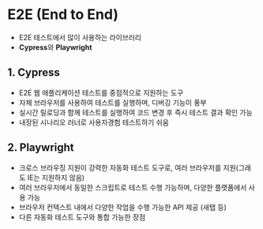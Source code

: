 # E2E (End to End)

- E2E 테스트에서 많이 사용하는 라이브러리
- **Cypress**와 **Playwright**

## 1. Cypress

- E2E 웹 애플리케이션 테스트를 중점적으로 지원하는 도구
- 자체 브라우저를 사용하여 테스트를 실행하며, 디버깅 기능이 풍부
- 실시간 릴로딩과 함께 테스트를 실행하여 코드 변경 후 즉시 테스트 결과 확인 가능
- 내장된 시나리오 러너로 사용자경험 테스트하기 쉬움

## 2. Playwright

- 크로스 브라우징 지원이 강력한 자동화 테스트 도구로, 여러 브라우저를 지원(그래도 IE는 지원하지 않음)
- 여러 브라우저에서 동일한 스크립트로 테스트 수행 가능하며, 다양한 플랫폼에서 사용 가능
- 브라우저 컨텍스트 내에서 다양한 작업을 수행 가능한 API 제공 (새탭 등)
- 다른 자동화 테스트 도구와 통합 가능한 장점
